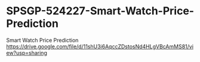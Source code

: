 # SPSGP-524227-Smart-Watch-Price-Prediction
Smart Watch Price Prediction
https://drive.google.com/file/d/11shU3i6AqccZDstosNd4HLgVBcAmMS81/view?usp=sharing
